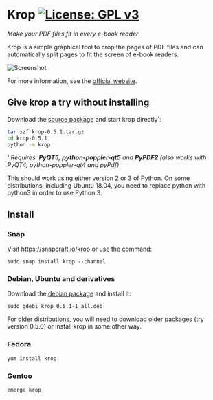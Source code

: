 # Krop [![License: GPL v3](https://img.shields.io/badge/License-GPL%20v3-blue.svg)](https://www.gnu.org/licenses/gpl-3.0)
*Make your PDF files fit in every e-book reader*


Krop is a simple graphical tool to crop the pages of PDF files and can automatically split pages to fit the screen of e-book readers.

![Screenshot](http://arminstraub.com/images/krop/screenshot-nook.png)


For more information, see the [official website](http://arminstraub.com/software/krop).


## Give krop a try without installing
Download the [source package](http://arminstraub.com/downloads/krop/krop-0.5.1.tar.gz) and start krop directly¹:

```bash
tar xzf krop-0.5.1.tar.gz
cd krop-0.5.1
python -m krop
```
¹ *Requires: **PyQT5**, **python-poppler-qt5** and **PyPDF2** (also works with PyQT4, python-poppler-qt4 and pyPdf)*

This should work using either version 2 or 3 of Python. On some distributions, including Ubuntu 18.04, you need to replace python with python3 in order to use Python 3.



## Install

### Snap

Visit https://snapcraft.io/krop or use the command:

```shell
sudo snap install krop --channel 
```


### Debian, Ubuntu and derivatives

Download the [debian package](http://arminstraub.com/downloads/krop/krop_0.5.1-1_all.deb) and install it:

```
sudo gdebi krop_0.5.1-1_all.deb
```

For older distributions, you will need to download older packages (try version 0.5.0) or install krop in some other way.


### Fedora

```
yum install krop
```


### Gentoo

```
emerge krop
```
